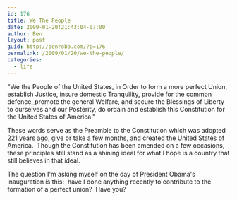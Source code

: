 ```yaml
---
id: 176
title: We The People
date: 2009-01-20T21:43:04-07:00
author: Ben
layout: post
guid: http://benrobb.com/?p=176
permalink: /2009/01/20/we-the-people/
categories:
  - life
---
```

"We the People of the United States, in Order to form a more perfect Union, establish Justice, insure domestic Tranquility, provide for the common defence,<a href="http://en.wikipedia.org/wiki/Preamble_to_the_United_States_Constitution#cite_note-0"> </a>promote the general Welfare, and secure the Blessings of Liberty to ourselves and our Posterity, do ordain and establish this Constitution for the United States of America."

These words serve as the Preamble to the Constitution which was adopted 221 years ago, give or take a few months, and created the United States of America.  Though the Constitution has been amended on a few occasions, these principles still stand as a shining ideal for what I hope is a country that still believes in that ideal.

The question I'm asking myself on the day of President Obama's inauguration is this:  have I done anything recently to contribute to the formation of a perfect union?  Have you?